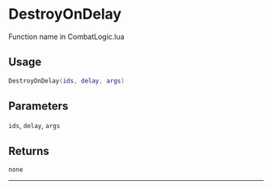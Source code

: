 # DestroyOnDelay
Function name in CombatLogic.lua
## Usage
```lua
DestroyOnDelay(ids, delay, args)
```
## Parameters
`ids`, `delay`, `args`
## Returns
`none`

---